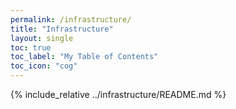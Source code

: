 ```yaml
---
permalink: /infrastructure/
title: "Infrastructure"
layout: single
toc: true
toc_label: "My Table of Contents"
toc_icon: "cog"
---
```


{% include_relative ../infrastructure/README.md %}
